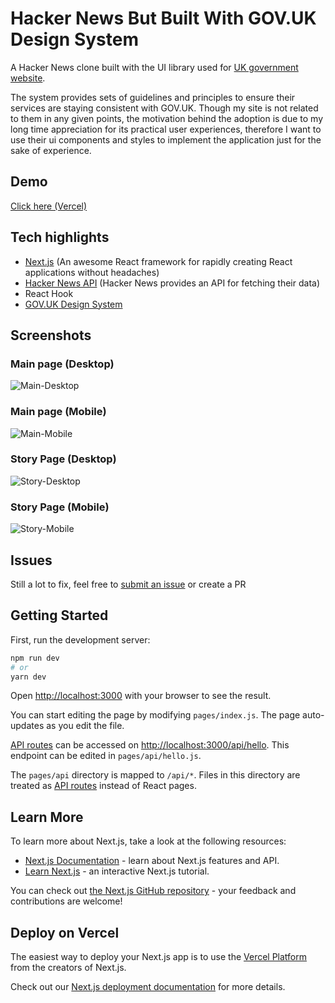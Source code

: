 # Hacker News But Built With GOV.UK Design System

A Hacker News clone built with the UI library used for [UK government website](https://www.gov.uk/). 

The system provides sets of guidelines and principles to ensure their services are staying consistent with GOV.UK. Though my site is not related to them in any given points, the motivation behind the adoption is due to my long time appreciation for its practical user experiences, therefore I want to use their ui components and styles to implement the application just for the sake of experience.

## Demo 
[Click here (Vercel)](https://hn-govuk.vercel.app)

## Tech highlights
- [Next.js](https://nextjs.org/) (An awesome React framework for rapidly creating React applications without headaches)
- [Hacker News API](https://github.com/HackerNews/API) (Hacker News provides an API for fetching their data)
- React Hook
- [GOV.UK Design System](https://design-system.service.gov.uk/)

## Screenshots
### Main page (Desktop)
![Main-Desktop](https://github.com/killvung/hn-govuk/blob/dev/screenshots/root-desktop.png)

### Main page (Mobile)
![Main-Mobile](https://github.com/killvung/hn-govuk/blob/dev/screenshots/root-mobile.png)

### Story Page (Desktop)
![Story-Desktop](https://github.com/killvung/hn-govuk/blob/dev/screenshots/story-desktop.png)

### Story Page (Mobile)
![Story-Mobile](https://github.com/killvung/hn-govuk/blob/dev/screenshots/story-mobile.png)

## Issues
Still a lot to fix, feel free to [submit an issue](https://github.com/killvung/hn-govuk/issues) or create a PR

## Getting Started

First, run the development server:

```bash
npm run dev
# or
yarn dev
```

Open [http://localhost:3000](http://localhost:3000) with your browser to see the result.

You can start editing the page by modifying `pages/index.js`. The page auto-updates as you edit the file.

[API routes](https://nextjs.org/docs/api-routes/introduction) can be accessed on [http://localhost:3000/api/hello](http://localhost:3000/api/hello). This endpoint can be edited in `pages/api/hello.js`.

The `pages/api` directory is mapped to `/api/*`. Files in this directory are treated as [API routes](https://nextjs.org/docs/api-routes/introduction) instead of React pages.

## Learn More

To learn more about Next.js, take a look at the following resources:

- [Next.js Documentation](https://nextjs.org/docs) - learn about Next.js features and API.
- [Learn Next.js](https://nextjs.org/learn) - an interactive Next.js tutorial.

You can check out [the Next.js GitHub repository](https://github.com/vercel/next.js/) - your feedback and contributions are welcome!

## Deploy on Vercel

The easiest way to deploy your Next.js app is to use the [Vercel Platform](https://vercel.com/new?utm_medium=default-template&filter=next.js&utm_source=create-next-app&utm_campaign=create-next-app-readme) from the creators of Next.js.

Check out our [Next.js deployment documentation](https://nextjs.org/docs/deployment) for more details.
